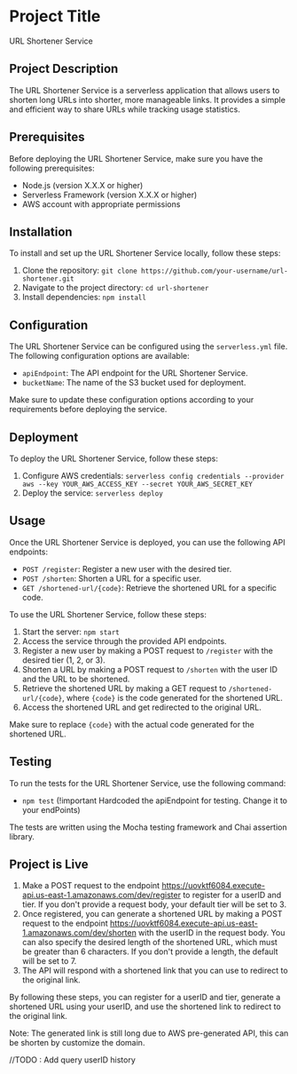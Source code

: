 # Project Title

URL Shortener Service

## Project Description

The URL Shortener Service is a serverless application that allows users to shorten long URLs into shorter, more manageable links. It provides a simple and efficient way to share URLs while tracking usage statistics.

## Prerequisites

Before deploying the URL Shortener Service, make sure you have the following prerequisites:

- Node.js (version X.X.X or higher)
- Serverless Framework (version X.X.X or higher)
- AWS account with appropriate permissions

## Installation

To install and set up the URL Shortener Service locally, follow these steps:

1. Clone the repository: `git clone https://github.com/your-username/url-shortener.git`
2. Navigate to the project directory: `cd url-shortener`
3. Install dependencies: `npm install`

## Configuration

The URL Shortener Service can be configured using the `serverless.yml` file. The following configuration options are available:

- `apiEndpoint`: The API endpoint for the URL Shortener Service.
- `bucketName`: The name of the S3 bucket used for deployment.

Make sure to update these configuration options according to your requirements before deploying the service.

## Deployment

To deploy the URL Shortener Service, follow these steps:

1. Configure AWS credentials: `serverless config credentials --provider aws --key YOUR_AWS_ACCESS_KEY --secret YOUR_AWS_SECRET_KEY`
2. Deploy the service: `serverless deploy`

## Usage

Once the URL Shortener Service is deployed, you can use the following API endpoints:

- `POST /register`: Register a new user with the desired tier.
- `POST /shorten`: Shorten a URL for a specific user.
- `GET /shortened-url/{code}`: Retrieve the shortened URL for a specific code.

To use the URL Shortener Service, follow these steps:

1. Start the server: `npm start`
2. Access the service through the provided API endpoints.
3. Register a new user by making a POST request to `/register` with the desired tier (1, 2, or 3).
4. Shorten a URL by making a POST request to `/shorten` with the user ID and the URL to be shortened.
5. Retrieve the shortened URL by making a GET request to `/shortened-url/{code}`, where `{code}` is the code generated for the shortened URL.
6. Access the shortened URL and get redirected to the original URL.

Make sure to replace `{code}` with the actual code generated for the shortened URL.

## Testing

To run the tests for the URL Shortener Service, use the following command:
- `npm test` (!important Hardcoded the apiEndpoint for testing. Change it to your endPoints)

The tests are written using the Mocha testing framework and Chai assertion library.


## Project is Live 

1. Make a POST request to the endpoint https://uovktf6084.execute-api.us-east-1.amazonaws.com/dev/register to register for a userID and tier. If you don't provide a request body, your default tier will be set to 3.
2. Once registered, you can generate a shortened URL by making a POST request to the endpoint https://uovktf6084.execute-api.us-east-1.amazonaws.com/dev/shorten with the userID in the request body. You can also specify the desired length of the shortened URL, which must be greater than 6 characters. If you don't provide a length, the default will be set to 7.
3. The API will respond with a shortened link that you can use to redirect to the original link.

By following these steps, you can register for a userID and tier, generate a shortened URL using your userID, and use the shortened link to redirect to the original link.

Note: The generated link is still long due to AWS pre-generated API, this can be shorten by customize the domain.


//TODO : Add query userID history